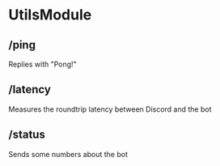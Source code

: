 # UtilsModule

## /ping

Replies with "Pong!"

## /latency

Measures the roundtrip latency between Discord and the bot

## /status

Sends some numbers about the bot

